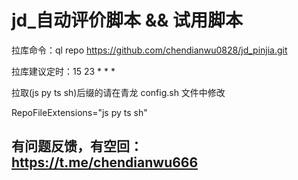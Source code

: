 # jd_自动评价脚本 && 试用脚本 

拉库命令：ql repo https://github.com/chendianwu0828/jd_pinjia.git

拉库建议定时：15 23 * * *

拉取(js py ts sh)后缀的请在青龙 config.sh 文件中修改

RepoFileExtensions="js py ts sh"

## 有问题反馈，有空回：https://t.me/chendianwu666

